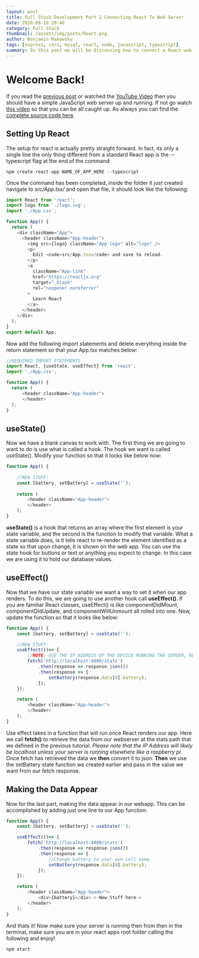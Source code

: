 ```yaml
---
layout: post
title: Full Stack Development Part 2 Connecting React To Web Server
date: 2020-09-10 20:46
category: Full Stack 
thumbnail: /assets/img/posts/React.png
author: Benjamin Makowsky
tags: [express, cors, mysql, react, node, javascript, typescript]
summary: In this post we will be discussing how to connect a React web application to javascript webserver
---
```


# Welcome Back!
If you read the [previous post][FS_Part1] or watched the [YouTube Video][Youtube_Link] then you should have a simple JavaScript web server up and running. If not go watch [this video][Youtube_Link] so that you can be all caught up. As always you can find the [complete source code here][sourceCode].


## Setting Up React
The setup for react is actually pretty straight forward. In fact, its only a single line the only thing different from a standard React app is the --typescript flag at the end of the command:
```
npm create react-app NAME_OF_APP_HERE --typescript
```
Once the command has been completed, inside the folder it just created navigate to _src/App.tsx/_ and open that file, it should look like the following:
```typescript
import React from 'react';
import logo from './logo.svg';
import './App.css';

function App() {
  return (
    <div className="App">
      <header className="App-header">
        <img src={logo} className="App-logo" alt="logo" />
        <p>
          Edit <code>src/App.tsx</code> and save to reload.
        </p>
        <a
          className="App-link"
          href="https://reactjs.org"
          target="_blank"
          rel="noopener noreferrer"
        >
          Learn React
        </a>
      </header>
    </div>
  );
}
export default App;
```
Now add the following import statements and delete everything inside the return statement so that your App.tsx matches below:
```typescript
//REQUIRED IMPORT STATEMENTS
import React, {useState, useEffect} from 'react';
import './App.css';

function App() {
  return (
      <header className="App-header">
      </header>
  );
}
```
## useState()
Now we have a blank canvas to work with. The first thing we are going to want to do is use what is called a hook. The hook we want is called useState(). Modify your function so that it looks like below now:
```typescript
function App() {
    
    //NEW STUFF:
    const [battery, setBattery] = useState('');
    
    return (
        <header className="App-header">
        </header>
    );
}
```
__useState()__ is a hook that returns an array where the first element is your state variable, and the second is the function to modify that variable. What a state variable does, is it tells react to re-render the element identified as a state so that upon change, it is shown on the web app. You can use the state hook for buttons or text or anything you expect to change. In this case we are using it to hold our database values.
## useEffect()
Now that we have our state variable we want a way to set it when our app renders. To do this, we are going to use another hook call __useEffect()__. If you are familiar React classes, useEffect() is like componentDidMount, componentDidUpdate, and componentWillUnmount all rolled into one. Now, update the function so that it looks like below:
```typescript
function App() {
    const [battery, setBattery] = useState('');

    //NEW STUFF:
    useEffect(()=> {
        //NOTE: USE THE IP ADDRESS OF THE DEVICE RUNNING THE SERVER, REPLACE WITH LOCAL HOST IF THE SERVER IS RUNNING ON THE SAME MACHINE AS YOUR APP
        fetch('http://localhost:4000/stats')
            .then(response => response.json())
            .then(response => {
                setBattery(response.data[0].battery);
            });
    });

    return (
        <header className="App-header">
        </header>
    );
}
```
Use effect takes in a function that will run once React renders our app. Here we call __fetch()__ to retrieve the data from our webserver at the stats path that we defined in the previous tutorial. _Please note that the IP Address will likely be localhost unless your server is running elsewhere like a raspberry pi._ Once fetch has retrieved the data we __then__ convert it to json. __Then__ we use the setBattery state function we created earlier and pass in the value we want from our fetch response.

## Making the Data Appear
Now for the last part, making the data appear in our webapp. This can be accomplished by adding just one line to our App function:
```typescript
function App() {
    const [battery, setBattery] = useState('');

    useEffect(()=> {
        fetch('http://localhost:4000/stats')
            .then(response => response.json())
            .then(response => {
                //Change battery to your own cell name
                setBattery(response.data[0].battery);
            });
    });

    return (
        <header className="App-header">
            <div>{battery}</div> <-New Stuff here->
        </header>
    );
}
```
And thats it! Now make sure your server is running then from then in the terminal, make sure you are in your react apps root folder calling the following and enjoy!
```
npm start
```

[FS_Part1]: https://makestudios.dev/full%20stack/2020/09/08/Full-Stack-Part-1/#/
[YouTube_Link]: https://www.youtube.com/watch?v=xM8NxY9sU1g
[sourceCode]: https://github.com/benjaminmakowsky/Youtube/tree/master/demo
